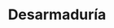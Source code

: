 ---
title: "Desarmaduría"
url: /santiago/desarmaduria-avenida-santa-rosa/
shop: piezas de automóviles
---